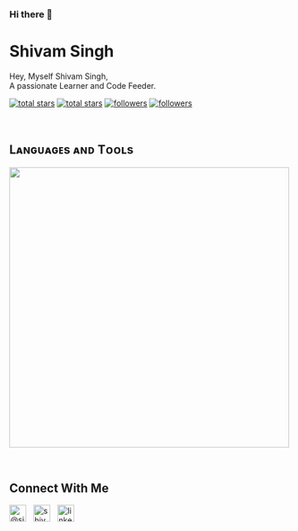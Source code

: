 ### Hi there 👋
<h1> Shivam Singh</h1>
<p align="left">Hey, Myself Shivam Singh,<br/>
  A passionate Learner and Code Feeder.
</p>

<p align="left"> 
  <a href="https://github.com/singhshivam583?tab=repositories&sort=stargazers#gh-light-mode-only">
    <img alt="total stars" title="Total stars on GitHub" src="https://custom-icon-badges.demolab.com/github/stars/singhshivam583?color=3ea97d&style=for-the-badge&labelColor=40b682&logo=star#gh-light-mode-only"/></a>
  
  <a href="https://github.com/singhshivam583?tab=repositories&sort=stargazers#gh-dark-mode-only">
    <img alt="total stars" title="Total stars on GitHub" src="https://custom-icon-badges.demolab.com/github/stars/singhshivam583?color=655489&style=for-the-badge&labelColor=c691e9&logo=star#gh-dark-mode-only"/></a>
  
  <a href="https://github.com/singhshivam583?tab=followers#gh-light-mode-only">
    <img alt="followers" title="Follow me on Github" src="https://custom-icon-badges.demolab.com/github/followers/singhshivam583?color=2c4954&labelColor=2c3e50&style=for-the-badge&logo=person-add&label=Follow&logoColor=white#gh-light-mode-only"/></a>
    
  <a href="https://github.com/singhshivam583?tab=followers#gh-dark-mode-only">
    <img alt="followers" title="Follow me on Github" src="https://custom-icon-badges.demolab.com/github/followers/singhshivam583?color=dacc84&labelColor=f9e692&style=for-the-badge&logo=person-add&label=Follow&logoColor=white#gh-dark-mode-only"/></a>
</p>
<br/>
<!--Languages and Tools Section-->       
<h2 align="left">Lᴀɴɢᴜᴀɢᴇs ᴀɴᴅ Tᴏᴏʟs</h2> 
<p align="left">
<img width="500px"  src="https://skillicons.dev/icons?i=js,ts,react,redux,tailwind,nodejs,express,mongo,mysql,html,css,appwrite,git,github,vscode,postman,solidity,ipfs,linux&perline=10"  />
</p>
<br />

<h2>Connect With Me</h2> 
<p align="left">
<a href="https://twitter.com/@singhshivam583" target="_blank"><img align="left" width="30px" style="padding-right:10px;" src="https://raw.githubusercontent.com/rahuldkjain/github-profile-readme-generator/master/src/images/icons/Social/twitter.svg" alt="@singhshivam583" /></a>
<a href="https://instagram.com/shivam___Singh___10" target="_blank"><img align="left" width="30px" style="padding-right:10px" src="https://raw.githubusercontent.com/rahuldkjain/github-profile-readme-generator/master/src/images/icons/Social/instagram.svg" alt="shivam___Singh___10" /></a>
<a href="https://www.linkedin.com/in/shivam-singh-1a78a8212/" target="_blank"><img align="left" alt="linkedin" width="30px" style="padding-right: 10px;" src="https://cdn.jsdelivr.net/gh/devicons/devicon/icons/linkedin/linkedin-original.svg" /></a>
</p>
<br />

<!--
**singhshivam583/singhshivam583** is a ✨ _special_ ✨ repository because its `README.md` (this file) appears on your GitHub profile.

Here are some ideas to get you started:

- 🔭 I’m currently working on ...
- 🌱 I’m currently learning ...
- 👯 I’m looking to collaborate on ...
- 🤔 I’m looking for help with ...
- 💬 Ask me about ...
- 📫 How to reach me: ...
- 😄 Pronouns: ...
- ⚡ Fun fact: ...
-->
